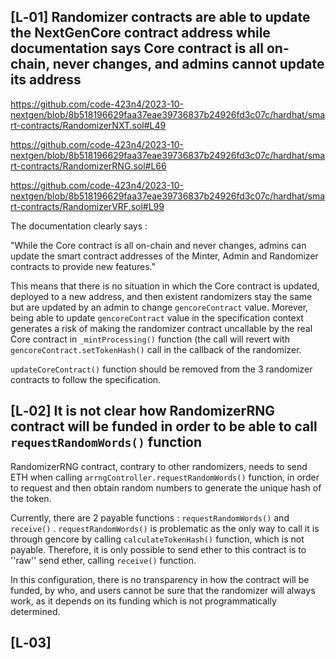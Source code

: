## [L‑01] Randomizer contracts are able to update the NextGenCore contract address while documentation says Core contract is all on-chain, never changes, and admins cannot update its address

https://github.com/code-423n4/2023-10-nextgen/blob/8b518196629faa37eae39736837b24926fd3c07c/hardhat/smart-contracts/RandomizerNXT.sol#L49

https://github.com/code-423n4/2023-10-nextgen/blob/8b518196629faa37eae39736837b24926fd3c07c/hardhat/smart-contracts/RandomizerRNG.sol#L66

https://github.com/code-423n4/2023-10-nextgen/blob/8b518196629faa37eae39736837b24926fd3c07c/hardhat/smart-contracts/RandomizerVRF.sol#L99

The documentation clearly says :

"While the Core contract is all on-chain and never changes, admins can update the smart contract addresses of the Minter, Admin and Randomizer contracts to provide new features."

This means that there is no situation in which the Core contract is updated, deployed to a new address, and then existent randomizers stay the same but are updated by an admin to change `gencoreContract` value.
Morever, being able to update `gencoreContract` value in the specification context generates a risk of making the randomizer contract uncallable by the real Core contract in `_mintProcessing()` function (the call will revert with `gencoreContract.setTokenHash()` call in the callback of the randomizer.

`updateCoreContract()` function should be removed from the 3 randomizer contracts to follow the specification.


## [L‑02] It is not clear how RandomizerRNG contract will be funded in order to be able to call `requestRandomWords()` function

RandomizerRNG contract, contrary to other randomizers, needs to send ETH when calling `arrngController.requestRandomWords()` function, in order to request and then obtain random numbers to generate the unique hash of the token.

Currently, there are 2 payable functions : `requestRandomWords()` and `receive()` . 
`requestRandomWords()` is problematic as the only way to call it is through gencore by calling `calculateTokenHash()` function, which is not payable. Therefore, it is only possible to send ether to this contract is to ''raw'' send ether, calling `receive()` function.

In this configuration, there is no transparency in how the contract will be funded, by who, and users cannot be sure that the randomizer will always work, as it depends on its funding which is not programmatically determined.

## [L‑03]

